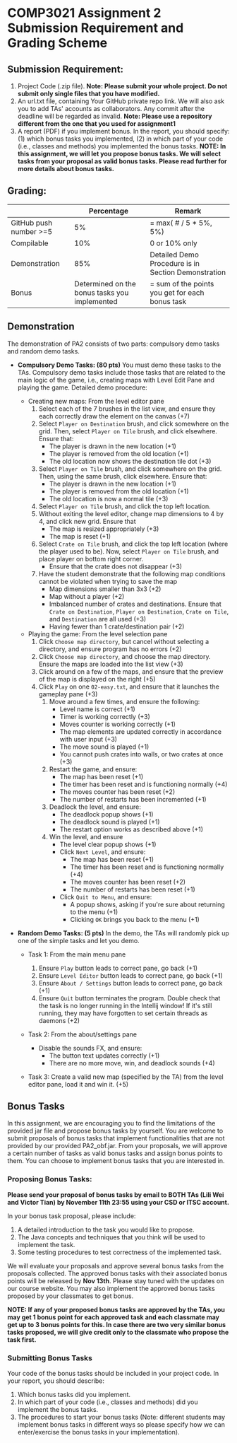 # COMP3021 Assignment 2 Submission Requirement and Grading Scheme

## Submission Requirement:
1. Project Code (.zip file). **Note: Please submit your whole project. Do not submit only single files that you have modified.**
2. An url.txt file, containing Your GitHub private repo link. We will also ask you to add TAs' accounts as collaborators. Any commit after the deadline will be regarded as invalid. **Note: Please use a repository different from the one that you used for assignment1**
3. A report (PDF) if you implement bonus. In the report, you should specify: (1) which bonus tasks you implemented, (2) in which part of your code (i.e., classes and methods) you implemented the bonus tasks. **NOTE: In this assignment, we will let you propose bonus tasks. We will select tasks from your proposal as valid bonus tasks. Please read further for more details about bonus tasks.**

## Grading:
|   |  Percentage  | Remark  |
|---|---|---|
|  GitHub push number >=5  |  5% |  = max( # / 5 * 5%, 5%) |
|  Compilable |  10% | 0 or 10% only  |
|  Demonstration | 85%  |  Detailed Demo Procedure is in Section Demonstration  |
|  Bonus | Determined on the bonus tasks you implemented| = sum of the points you get for each bonus task|

## Demonstration
The demonstration of PA2 consists of two parts: compulsory demo tasks and random demo tasks.
* **Compulsory Demo Tasks: (80 pts)** You must demo these tasks to the TAs. Compulsory demo tasks include those tasks that are related to the main logic of the game, i.e., creating maps with Level Edit Pane and playing the game.
Detailed demo procedure:
    * Creating new maps:
    From the level editor pane
        1. Select each of the 7 brushes in the list view, and ensure they each correctly draw the element on the canvas (+7)
        2. Select `Player on Destination` brush, and click somewhere on the grid. Then, select `Player on Tile` brush, and click elsewhere. Ensure that:
            * The player is drawn in the new location (+1)
            * The player is removed from the old location (+1)
            * The old location now shows the destination tile dot (+3)
        3. Select `Player on Tile` brush, and click somewhere on the grid. Then, using the same brush, click elsewhere. Ensure that:
            * The player is drawn in the new location (+1)
            * The player is removed from the old location (+1)
            * The old location is now a normal tile (+3)
        4. Select `Player on Tile` brush, and click the top left location.
        5. Without exiting the level editor, change map dimensions to 4 by 4, and click new grid. Ensure that
            * The map is resized appropriately (+3)
            * The map is reset (+1)
        6. Select `Crate on Tile` brush, and click the top left location (where the player used to be). Now, select `Player on Tile` brush, and place player on bottom right corner.
            * Ensure that the crate does not disappear (+3)
        7. Have the student demonstrate that the following map conditions cannot be violated when trying to save the map
            * Map dimensions smaller than 3x3 (+2)
            * Map without a player (+2)
            * Imbalanced number of crates and destinations. Ensure that `Crate on Destination`, `Player on Destination`, `Crate on Tile`, and `Destination` are all used (+3)
            * Having fewer than 1 crate/destination pair (+2)
    * Playing the game:
     From the level selection pane 
        1. Click `Choose map directory`, but cancel without selecting a directory, and ensure program has no errors (+2)
        2. Click `Choose map directory`, and choose the map directory. Ensure the maps are loaded into the list view (+3)
        3. Click around on a few of the maps, and ensure that the preview of the map is displayed on the right (+5)
        4. Click `Play` on one `02-easy.txt`, and ensure that it launches the gameplay pane (+3)
            1. Move around a few times, and ensure the following:
                * Level name is correct (+1)
                * Timer is working correctly (+3)
                * Moves counter is working correctly (+1)
                * The map elements are updated correctly in accordance with user input (+3)
                * The move sound is played (+1)
                * You cannot push crates into walls, or two crates at once (+3)
            2. Restart the game, and ensure:
                * The map has been reset (+1)
                * The timer has been reset and is functioning normally (+4)
                * The moves counter has been reset (+2)
                * The number of restarts has been incremented (+1)
            3. Deadlock the level, and ensure:
                * The deadlock popup shows (+1)
                * The deadlock sound is played (+1)
                * The restart option works as described above (+1)
            4. Win the level, and ensure
                * The level clear popup shows (+1)
                * Click `Next Level`, and ensure:
                    * The map has been reset (+1)
                    * The timer has been reset and is functioning normally (+4)
                    * The moves counter has been reset (+2)
                    * The number of restarts has been reset (+1)
                * Click `Quit to Menu`, and ensure:
                    * A popup shows, asking if you're sure about returning to the menu (+1)
                    * Clicking `OK`  brings you back to the menu (+1)
    

* **Random Demo Tasks: (5 pts)** In the demo, the TAs will randomly pick up one of the simple tasks and let you demo.

    * Task 1:
    From the main menu pane
        1. Ensure `Play` button leads to correct pane, go back (+1)
        2. Ensure `Level Editor` button leads to correct pane, go back (+1)
        3. Ensure `About / Settings` button leads to correct pane, go back (+1)
        4. Ensure `Quit` button terminates the program. Double check that the task is no longer running in the Intellij window! If it's still running, they may have forgotten to set certain threads as daemons (+2)
        
    * Task 2:
    From the about/settings pane
        * Disable the sounds FX, and ensure:
            * The button text updates correctly (+1)
            * There are no more move, win, and deadlock sounds (+4)
            
    * Task 3:
    Create a valid new map (specified by the TA) from the level editor pane, load it and win it. (+5) 

## Bonus Tasks

In this assignment, we are encouraging you to find the limitations of the provided jar file and propose bonus tasks by yourself. You are welcome to submit proposals of bonus tasks that implement functionalities that are not provided by our provided PA2_obf.jar. From your proposals, we will approve a certain number of tasks as valid bonus tasks and assign bonus points to them. You can choose to implement bonus tasks that you are interested in.

### Proposing Bonus Tasks:
**Please send your proposal of bonus tasks by email to BOTH TAs (Lili Wei and Victor Tian) by November 11th 23:55 using your CSD or ITSC account.**

In your bonus task proposal, please include:
1. A detailed introduction to the task you would like to propose.
2. The Java concepts and techniques that you think will be used to implement the task.
3. Some testing procedures to test correctness of the implemented task.

We will evaluate your proposals and approve several bonus tasks from the proposals collected. The approved bonus tasks with their associated bonus points will be released by **Nov 13th**. Please stay tuned with the updates on our course website. You may also implement the approved bonus tasks proposed by your classmates to get bonus.

**NOTE: If any of your proposed bonus tasks are approved by the TAs, you may get 1 bonus point for each approved task and each classmate may get up to 3 bonus points for this. In case there are two very similar bonus tasks proposed, we will give credit only to the classmate who propose the task first.**

### Submitting Bonus Tasks
Your code of the bonus tasks should be included in your project code. In your report, you should describe:
1. Which bonus tasks did you implement.
2. In which part of your code (i.e., classes and methods) did you implement the bonus tasks.
3. The procedures to start your bonus tasks (Note: different students may implement bonus tasks in different ways so please specify how we can enter/exercise the bonus tasks in your implementation).
